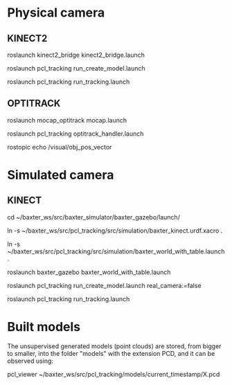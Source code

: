 # Physical camera

## KINECT2

roslaunch kinect2_bridge kinect2_bridge.launch

roslaunch pcl_tracking run_create_model.launch

roslaunch pcl_tracking run_tracking.launch

## OPTITRACK

roslaunch mocap_optitrack mocap.launch

roslaunch pcl_tracking optitrack_handler.launch

rostopic echo /visual/obj_pos_vector

# Simulated camera

## KINECT

cd ~/baxter_ws/src/baxter_simulator/baxter_gazebo/launch/

ln -s ~/baxter_ws/src/pcl_tracking/src/simulation/baxter_kinect.urdf.xacro .

ln -s ~/baxter_ws/src/pcl_tracking/src/simulation/baxter_world_with_table.launch .

roslaunch baxter_gazebo baxter_world_with_table.launch

roslaunch pcl_tracking run_create_model.launch real_camera:=false

roslaunch pcl_tracking run_tracking.launch

# Built models

The unsupervised generated models (point clouds) are stored, from bigger to smaller, into the folder "models" with the extension PCD, and it can be observed using:

pcl_viewer ~/baxter_ws/src/pcl_tracking/models/current_timestamp/X.pcd

